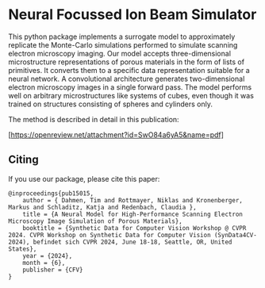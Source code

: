 # Neural Focussed Ion Beam Simulator
This python package implements a surrogate model to approximately replicate the 
Monte-Carlo simulations performed to simulate scanning 
electron microscopy imaging. Our model accepts three-dimensional microstructure representations of porous 
materials in the form of lists of primitives. It converts them to 
a specific data representation suitable for a neural network. 
A convolutional architecture generates two-dimensional 
electron microscopy images in a single forward pass. The 
model performs well on arbitrary microstructures like 
systems of cubes, even though it was trained on structures 
consisting of spheres and cylinders only.

The method is described in detail in this publication:

[https://openreview.net/attachment?id=SwO84a6yA5&name=pdf]

## Citing
If you use our package, please cite this paper:
```
@inproceedings{pub15015,
    author = { Dahmen, Tim and Rottmayer, Niklas and Kronenberger, Markus and Schladitz, Katja and Redenbach, Claudia },
    title = {A Neural Model for High-Performance Scanning Electron Microscopy Image Simulation of Porous Materials},
    booktitle = {Synthetic Data for Computer Vision Workshop @ CVPR 2024. CVPR Workshop on Synthetic Data for Computer Vision (SynData4CV-2024), befindet sich CVPR 2024, June 18-18, Seattle, OR, United States},
    year = {2024},
    month = {6},
    publisher = {CFV}
}
```
